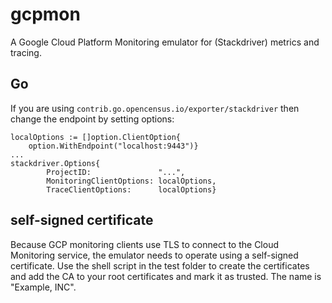 # gcpmon

A Google Cloud Platform Monitoring emulator for (Stackdriver) metrics and tracing.


## Go

If you are using `contrib.go.opencensus.io/exporter/stackdriver` then change the endpoint by setting options:

	localOptions := []option.ClientOption{
		option.WithEndpoint("localhost:9443")}
    ...
    stackdriver.Options{
			ProjectID:               "...",
			MonitoringClientOptions: localOptions,
			TraceClientOptions:      localOptions}    
## self-signed certificate

Because GCP monitoring clients use TLS to connect to the Cloud Monitoring service, the emulator needs to operate using a self-signed certificate.
Use the shell script in the test folder to create the certificates and add the CA to your root certificates and mark it as trusted. The name is "Example, INC".